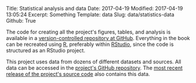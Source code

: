 Title: Statistical analysis and data
Date: 2017-04-19
Modified: 2017-04-19 13:05:24
Excerpt: Something
Template: data
Slug: data/statistics-data
Github: True

The code for creating all the project's figures, tables, and analysis is available in a [version-controlled repository at GitHub](https://github.com/andrewheiss/scorecard-diplomacy). Everything in the book can be recreated using [R](https://www.r-project.org/), preferably within [RStudio](https://www.rstudio.com/), since the code is structured as an RStudio project.

<div class="row">
  <div class="col-xs-12 col-sm-10 col-md-8 col-sm-offset-1 col-md-offset-2">
    <div class="github-widget" data-repo="andrewheiss/scorecard-diplomacy"></div>
  </div>
</div>

This project uses data from dozens of different datasets and sources. All data can be accessed in the [project's GitHub repository](https://github.com/andrewheiss/scorecard-diplomacy/tree/master/data). The [most recent release of the project's source code](https://github.com/andrewheiss/scorecard-diplomacy/releases) also contains this data.
